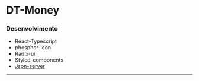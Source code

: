 # DT-Money

### Desenvolvimento
*   React-Typescript
*   phosphor-icon
*   Radix-ui
*   Styled-components
*   [Json-server](https://github.com/typicode/json-server)
--------------

